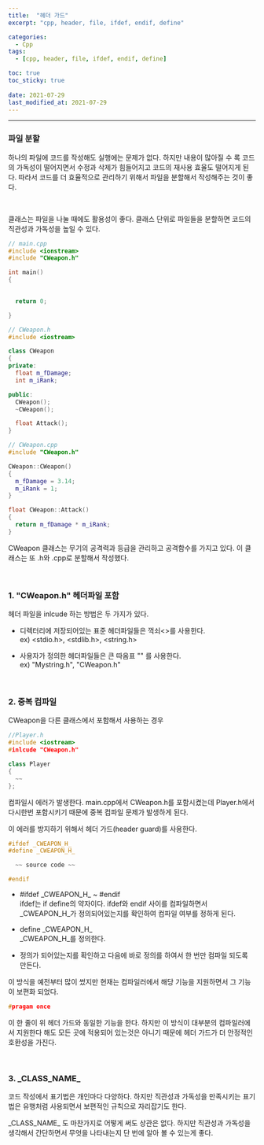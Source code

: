 ```yaml
---
title:  "헤더 가드"
excerpt: "cpp, header, file, ifdef, endif, define"

categories:
  - Cpp
tags:
  - [cpp, header, file, ifdef, endif, define]

toc: true
toc_sticky: true
 
date: 2021-07-29
last_modified_at: 2021-07-29
---  
```


***

### 파일 분할
하나의 파일에 코드를 작성해도 실행에는 문제가 없다. 하지만 내용이 많아질 수 록 코드의 가독성이 떨어지면서 수정과 삭제가 힘들어지고 코드의 재사용 효율도 떨어지게 된다. 따라서 코드를 더 효율적으로 관리하기 위해서 파일을 분할해서 작성해주는 것이 좋다.  


<br/>

클래스는 파일을 나눌 때에도 활용성이 좋다. 클래스 단위로 파일들을 분할하면 코드의 직관성과 가독성을 높일 수 있다.

```cpp
// main.cpp
#include <ionstream>
#include "CWeapon.h"

int main()
{
  

  return 0;

}

// CWeapon.h
#include <iostream>

class CWeapon
{
private:
  float m_fDamage;
  int m_iRank;

public:
  CWeapon();
  ~CWeapon();

  float Attack();
}

// CWeapon.cpp
#include "CWeapon.h"

CWeapon::CWeapon()
{
  m_fDamage = 3.14;
  m_iRank = 1;
}

float CWeapon::Attack()
{
  return m_fDamage * m_iRank;
}
```

CWeapon 클래스는 무기의 공격력과 등급을 관리하고 공격함수를 가지고 있다. 이 클래스는 또 .h와 .cpp로 분할해서 작성했다. 

<br/>

### 1. "CWeapon.h" 헤더파일 포함  
헤더 파일을 inlcude 하는 방법은 두 가지가 있다.  

  * 디렉터리에 저장되어있는 표준 헤더파일들은 꺽쇠<>를 사용한다.  
    ex) \<stdio\.h\>,  \<stdlib\.h\>, \<string\.h\>

  * 사용자가 정의한 헤더파일들은 큰 따옴표 "" 를 사용한다.  
    ex) "Mystring.h", "CWeapon.h"
  
<br/>

### 2. 중복 컴파일
CWeapon을 다른 클래스에서 포함해서 사용하는 경우  
```cpp
//Player.h
#include <iostream>
#inlcude "CWeapon.h"

class Player
{
  ~~
};
```

컴파일시 에러가 발생한다. main.cpp에서 CWeapon.h를 포함시켰는데 Player.h에서 다시한번 포함시키기 때문에 중복 컴파일 문제가 발생하게 된다. 


이 에러를 방지하기 위해서 헤더 가드(header guard)를 사용한다.

```cpp
#ifdef _CWEAPON_H_
#define _CWEAPON_H_

  ~~ source code ~~

#endif
``` 

 * #ifdef \_CWEAPON_H_ ~ #endif  
 ifdef는 if define의 약자이다. 
 ifdef와 endif 사이를 컴파일하면서 \_CWEAPON_H_가 정의되어있는지를 확인하여 컴파일 여부를 정하게 된다.  

 * define \_CWEAPON_H_  
  _CWEAPON_H_를 정의한다. 

* 정의가 되어있는지를 확인하고 다음에 바로 정의를 하여서 한 번만 컴파일 되도록 만든다.

이 방식을 예전부터 많이 썼지만 현재는 컴파일러에서 해당 기능을 지원하면서 그 기능이 보편화 되었다.  

```cpp
#pragam once
```

이 한 줄이 위 헤더 가드와 동일한 기능을 한다. 하지만 이 방식이 대부분의 컴파일러에서 지원한다 해도 모든 곳에 적용되어 있는것은 아니기 때문에 헤더 가드가 더 안정적인 호환성을 가진다. 

<br/>

### 3. \_CLASS_NAME_
코드 작성에서 표기법은 개인마다 다양하다. 하지만 직관성과 가독성을 만족시키는 표기법은 유행처럼 사용되면서 보편적인 규칙으로 자리잡기도 한다.

\_CLASS_NAME_ 도 마찬가지로 어떻게 써도 상관은 없다. 하지만 직관성과 가독성을 생각해서 간단하면서 무엇을 나타내는지 단 번에 알아 볼 수 있는게 좋다.
